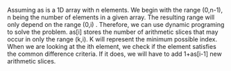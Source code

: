 Assuming as is a 1D array with n elements. We begin with the range (0,n-1), n being the number of elements in a given array. 
The resulting range will only depend on the range (0,i) . Therefore, we can use dynamic programing to solve the problem. 
as[i] stores the number of arithmetic slices that may occur in only the range (k,i). K will represent the minimum possible index. 
When we are looking at the ith element, we check if the element satisfies the common difference criteria. If it does, 
we will have to add 1+as[i-1] new arithmetic slices.
